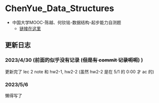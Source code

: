 # ChenYue_Data_Structures
- 中国大学MOOC-陈越、何钦铭-数据结构-起步能力自测题
  - [链接在这里](https://pintia.cn/problem-sets/17/exam/problems/type/7)

## 更新日志

### 2023/4/30 (前面的似乎没有记录 (~~但是有 commit 记录呃呃~~) )

更新完了 lec 2 note 和 hw2-1, hw2-2 (虽然 hw2-2 是在 5/1 的 0:00 才 ac 的)

### 2023/5/6

懒得写了
